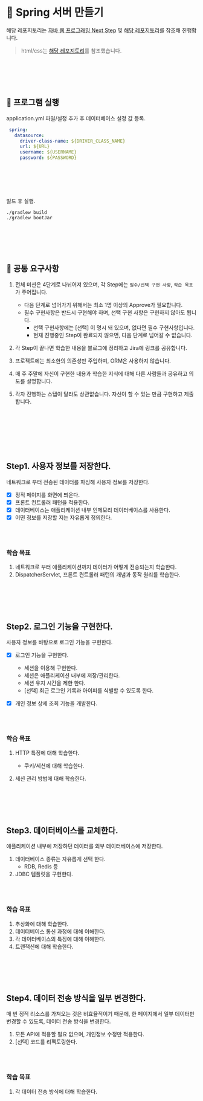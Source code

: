 # 🍃 Spring 서버 만들기

해당 레포지토리는 [자바 웹 프로그래밍 Next Step](https://m.yes24.com/Goods/Detail/31869154) 및 [해당 레포지토리](https://github.com/next-step)를
참조해 진행합니다.

> html/css는 [해당 레포지토리](https://github.com/Origogi/DreamCoding-FE-Portfolio-Clone)를 참조했습니다.

<br>
<br>
<br>
<br>

## 📝 프로그램 실행

application.yml 파일/설정 추가 후 데이터베이스 설정 값 등록. 

````yaml
 spring:
   datasource:
     driver-class-name: ${DRIVER_CLASS_NAME}
     url: ${URL}
     username: ${USERNAME}
     password: ${PASSWORD}
````

<br>
<br>
<br>
<br>

빌드 후 실행.

```shell
./gradlew build
./gradlew bootJar
```

<br>
<br>
<br>
<br>

## 📝 공통 요구사항

1. 전체 미션은 4단계로 나뉘어져 있으며, 각 Step에는 `필수/선택 구현 사항`, `학습 목표`가 주어집니다.
    - 다음 단계로 넘어가기 위해서는 최소 1명 이상의 Approve가 필요합니다.
    - 필수 구현사항은 반드시 구현해야 하며, 선택 구현 사항은 구현하지 않아도 됩니다.
        - 선택 구현사항에는 [선택] 이 명시 돼 있으며, 없다면 필수 구현사항입니다.
        - 현재 진행중인 Step이 완료되지 않으면, 다음 단계로 넘어갈 수 없습니다.

2. 각 Step이 끝나면 학습한 내용을 블로그에 정리하고 Jira에 링크를 공유합니다.
3. 프로젝트에는 최소한의 의존성만 주입하며, ORM은 사용하지 않습니다.
4. 매 주 주말에 자신이 구현한 내용과 학습한 지식에 대해 다른 사람들과 공유하고 의도를 설명합니다.
5. 각자 진행하는 스텝이 달라도 상관없습니다. 자신이 할 수 있는 만큼 구현하고 제출합니다.

<br>
<br>
<br>
<br>
<br>
<br>

## Step1. 사용자 정보를 저장한다.

네트워크로 부터 전송된 데이터를 파싱해 사용자 정보를 저장한다.

- [x] 정적 페이지를 화면에 띄운다.
- [x] 프론트 컨트롤러 패턴을 적용한다. 
- [x] 데이터베이스는 애플리케이션 내부 인메모리 데이터베이스를 사용한다.
- [x] 어떤 정보를 저장할 지는 자유롭게 정의한다.

<br>
<br>

### 학습 목표
1. 네트워크로 부터 애플리케이션까지 데이터가 어떻게 전송되는지 학습한다.
2. DispatcherServlet, 프론트 컨트롤러 패턴의 개념과 동작 원리를 학습한다.

<br>
<br>
<br>
<br>

## Step2. 로그인 기능을 구현한다.

사용자 정보를 바탕으로 로그인 기능을 구현한다.

- [x] 로그인 기능을 구현한다.
  - 세션을 이용해 구현한다.
  - 세션은 애플리케이션 내부에 저장/관리한다.
  - 세션 유지 시간을 제한 한다.
  - [선택] 최근 로그인 기록과 아이피를 식별할 수 있도록 한다.

- [x] 개인 정보 상세 조회 기능을 개발한다.

<br>
<br>

### 학습 목표

1. HTTP 특징에 대해 학습한다.
   - 쿠키/세션에 대해 학습한다.

2. 세션 관리 방법에 대해 학습한다.

<br>
<br>
<br>
<br>

## Step3. 데이터베이스를 교체한다.

애플리케이션 내부에 저장하던 데이터를 외부 데이터베이스에 저장한다.

1. 데이터베이스 종류는 자유롭게 선택 한다.
    - RDB, Redis 등
2. JDBC 템플릿을 구현한다.

<br>
<br>

### 학습 목표

1. 추상화에 대해 학습한다.
2. 데이터베이스 통신 과정에 대해 이해한다.
3. 각 데이터베이스의 특징에 대해 이해한다.
4. 트랜잭션에 대해 학습한다.

<br>
<br>
<br>
<br>

## Step4. 데이터 전송 방식을 일부 변경한다.

매 번 정적 리소스를 가져오는 것은 비효율적이기 때문에, 한 페이지에서 일부 데이터만 변경할 수 있도록, 데이터 전송 방식을 변경한다.

1. 모든 API에 적용할 필요 없으며, 개인정보 수정만 적용한다.
2. [선택] 코드를 리팩토링한다.

<br>
<br>

### 학습 목표

1. 각 데이터 전송 방식에 대해 학습한다.
